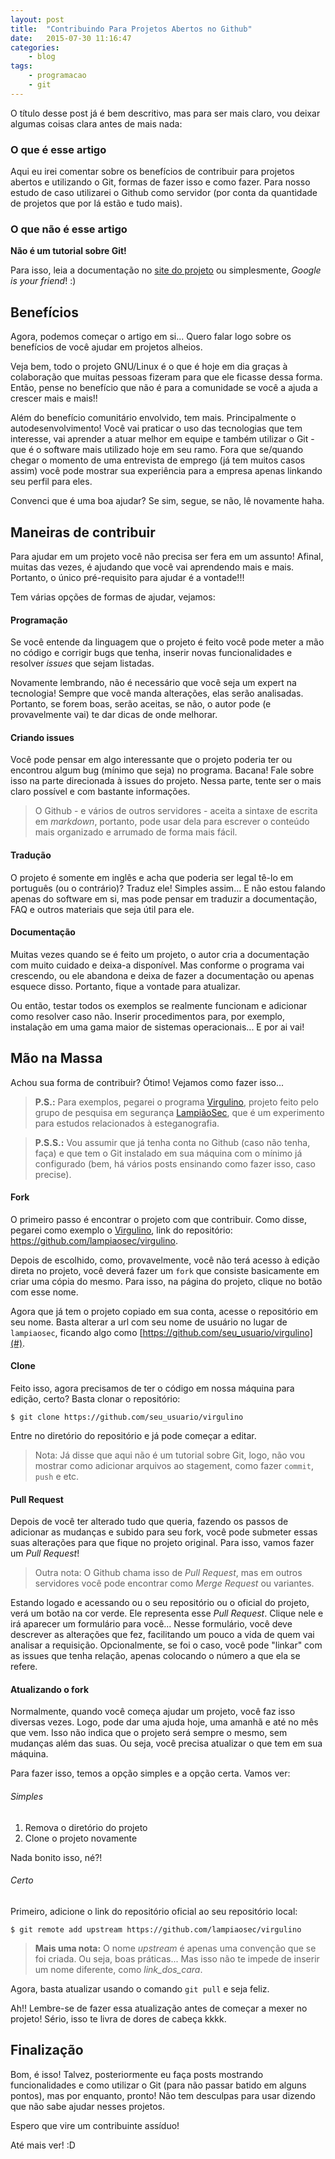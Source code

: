 ```yaml
---
layout: post
title:  "Contribuindo Para Projetos Abertos no Github"
date:   2015-07-30 11:16:47
categories:
    - blog
tags:
    - programacao
    - git
---
```


O título desse post já é bem descritivo, mas para ser mais claro, vou deixar algumas coisas clara antes de mais nada:

### O que é esse artigo

Aqui eu irei comentar sobre os benefícios de contribuir para projetos abertos e utilizando o Git, formas de fazer isso e como fazer. Para nosso estudo de caso utilizarei o Github como servidor (por conta da quantidade de projetos que por lá estão e tudo mais).

### O que não é esse artigo

**Não é um tutorial sobre Git!**

Para isso, leia a documentação no [site do projeto](https://git-scm.com/doc) ou simplesmente, *Google is your friend*! :)

<!--more-->

## Benefícios

Agora, podemos começar o artigo em si... Quero falar logo sobre os benefícios de você ajudar em projetos alheios.

Veja bem, todo o projeto GNU/Linux é o que é hoje em dia graças à colaboração que muitas pessoas fizeram para que ele ficasse dessa forma. Então, pense no benefício que não é para a comunidade se você a ajuda a crescer mais e mais!!

Além do benefício comunitário envolvido, tem mais. Principalmente o autodesenvolvimento! Você vai praticar o uso das tecnologias que tem interesse, vai aprender a atuar melhor em equipe e também utilizar o Git - que é o software mais utilizado hoje em seu ramo. Fora que se/quando chegar o momento de uma entrevista de emprego (já tem muitos casos assim) você pode mostrar sua experiência para a empresa apenas linkando seu perfil para eles.

Convenci que é uma boa ajudar? Se sim, segue, se não, lê novamente haha.

## Maneiras de contribuir

Para ajudar em um projeto você não precisa ser fera em um assunto! Afinal, muitas das vezes, é ajudando que você vai aprendendo mais e mais. Portanto, o único pré-requisito para ajudar é a vontade!!!

Tem várias opções de formas de ajudar, vejamos:

#### Programação

Se você entende da linguagem que o projeto é feito você pode meter a mão no código e corrigir bugs que tenha, inserir novas funcionalidades e resolver *issues* que sejam listadas.

Novamente lembrando, não é necessário que você seja um expert na tecnologia! Sempre que você manda alterações, elas serão analisadas. Portanto, se forem boas, serão aceitas, se não, o autor pode (e provavelmente vai) te dar dicas de onde melhorar.

#### Criando issues

Você pode pensar em algo interessante que o projeto poderia ter ou encontrou algum bug (mínimo que seja) no programa. Bacana! Fale sobre isso na parte direcionada à issues do projeto. Nessa parte, tente ser o mais claro possível e com bastante informações.

> O Github - e vários de outros servidores - aceita a sintaxe de escrita em *markdown*, portanto, pode usar dela para escrever o conteúdo mais organizado e arrumado de forma mais fácil.

#### Tradução

O projeto é somente em inglês e acha que poderia ser legal tê-lo em português (ou o contrário)? Traduz ele! Simples assim... E não estou falando apenas do software em si, mas pode pensar em traduzir a documentação, FAQ e outros materiais que seja útil para ele.

#### Documentação

Muitas vezes quando se é feito um projeto, o autor cria a documentação com muito cuidado e deixa-a disponível. Mas conforme o programa vai crescendo, ou ele abandona e deixa de fazer a documentação ou apenas esquece disso. Portanto, fique a vontade para atualizar.

Ou então, testar todos os exemplos se realmente funcionam e adicionar como resolver caso não. Inserir procedimentos para, por exemplo, instalação em uma gama maior de sistemas operacionais... E por ai vai!

## Mão na Massa

Achou sua forma de contribuir? Ótimo! Vejamos como fazer isso...

> **P.S.:** Para exemplos, pegarei o programa [Virgulino](https://github.com/lampiaosec/virgulino), projeto feito pelo grupo de pesquisa em segurança [LampiãoSec](https://lampiaosec.github.io), que é um experimento para estudos relacionados à esteganografia.

> **P.S.S.:** Vou assumir que já tenha conta no Github (caso não tenha, faça) e que tem o Git instalado em sua máquina com o mínimo já configurado (bem, há vários posts ensinando como fazer isso, caso precise).

#### Fork

O primeiro passo é encontrar o projeto com que contribuir. Como disse, pegarei como exemplo o [Virgulino](https://github.com/lampiaosec/virgulino), link do repositório: https://github.com/lampiaosec/virgulino.

Depois de escolhido, como, provavelmente, você não terá acesso à edição direta no projeto, você deverá fazer um `fork` que consiste basicamente em criar uma cópia do mesmo. Para isso, na página do projeto, clique no botão com esse nome.

Agora que já tem o projeto copiado em sua conta, acesse o repositório em seu nome. Basta alterar a url com seu nome de usuário no lugar de `lampiaosec`, ficando algo como [https://github.com/seu_usuario/virgulino](#).

#### Clone

Feito isso, agora precisamos de ter o código em nossa máquina para edição, certo? Basta clonar o repositório:

```
$ git clone https://github.com/seu_usuario/virgulino
```

Entre no diretório do repositório e já pode começar a editar.

> Nota: Já disse que aqui não é um tutorial sobre Git, logo, não vou mostrar como adicionar arquivos ao stagement, como fazer `commit`, `push` e etc.

#### Pull Request

Depois de você ter alterado tudo que queria, fazendo os passos de adicionar as mudanças e subido para seu fork, você pode submeter essas suas alterações para que fique no projeto original. Para isso, vamos fazer um *Pull Request*!

> Outra nota: O Github chama isso de *Pull Request*, mas em outros servidores você pode encontrar como *Merge Request* ou variantes.

Estando logado e acessando ou o seu repositório ou o oficial do projeto, verá um botão na cor verde. Ele representa esse *Pull Request*. Clique nele e irá aparecer um formulário para você... Nesse formulário, você deve descrever as alterações que fez, facilitando um pouco a vida de quem vai analisar a requisição. Opcionalmente, se foi o caso, você pode "linkar" com as issues que tenha relação, apenas colocando o número a que ela se refere.

#### Atualizando o fork

Normalmente, quando você começa ajudar um projeto, você faz isso diversas vezes. Logo, pode dar uma ajuda hoje, uma amanhã e até no mês que vem. Isso não indica que o projeto será sempre o mesmo, sem mudanças além das suas. Ou seja, você precisa atualizar o que tem em sua máquina.

Para fazer isso, temos a opção simples e a opção certa. Vamos ver:

###### Simples

01. Remova o diretório do projeto
02. Clone o projeto novamente

Nada bonito isso, né?!

###### Certo

Primeiro, adicione o link do repositório oficial ao seu repositório local:

```
$ git remote add upstream https://github.com/lampiaosec/virgulino
```

> **Mais uma nota:** O nome *upstream* é apenas uma convenção que se foi criada. Ou seja, boas práticas... Mas isso não te impede de inserir um nome diferente, como *link_dos_cara*.

Agora, basta atualizar usando o comando `git pull` e seja feliz.

Ah!! Lembre-se de fazer essa atualização antes de começar a mexer no projeto! Sério, isso te livra de dores de cabeça kkkk.

## Finalização

Bom, é isso! Talvez, posteriormente eu faça posts mostrando funcionalidades e como utilizar o Git (para não passar batido em alguns pontos), mas por enquanto, pronto! Não tem desculpas para usar dizendo que não sabe ajudar nesses projetos.

Espero que vire um contribuinte assíduo! 

Até mais ver! :D